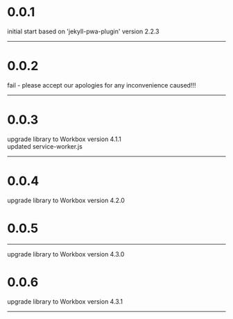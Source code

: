# 0.0.1

initial start based on 'jekyll-pwa-plugin' version 2.2.3

---

# 0.0.2

fail - please accept our apologies for any inconvenience caused!!!

---

# 0.0.3

upgrade library to Workbox version 4.1.1    
updated service-worker.js

---

# 0.0.4

upgrade library to Workbox version 4.2.0

# 0.0.5

---

upgrade library to Workbox version 4.3.0

# 0.0.6

upgrade library to Workbox version 4.3.1

---
